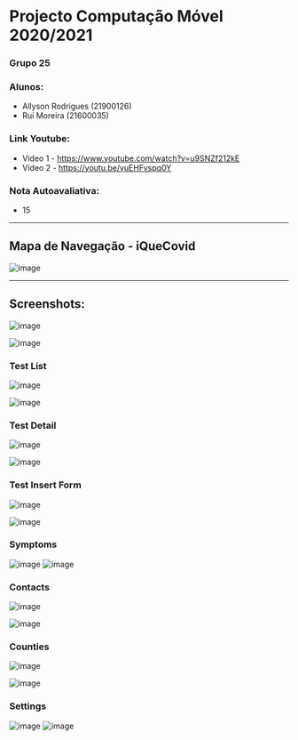 # Projecto Computação Móvel 2020/2021
### Grupo 25
### Alunos:
* Allyson Rodrigues (21900126)
* Rui Moreira (21600035)
### Link Youtube:
* Video 1 - https://www.youtube.com/watch?v=u9SNZf212kE 
* Vídeo 2 - https://youtu.be/yuEHFvspq0Y
### Nota Autoavaliativa:
* 15 
 
--------

## Mapa de Navegação - iQueCovid

![image](https://user-images.githubusercontent.com/59263912/126846984-65db171e-f89a-496c-8864-5f51c7e2c488.png)


--------

## Screenshots:


![image](https://user-images.githubusercontent.com/59263912/126846635-4a28ad54-5773-4645-9346-feb8faff0db3.png)

![image](https://user-images.githubusercontent.com/59263912/126846732-2649048f-e876-40be-9bff-16fe80cac718.png)



### Test List
![image](https://user-images.githubusercontent.com/59263912/126846695-a4e5de8b-f87e-471b-85bb-8ff3b2a2201d.png)

![image](https://user-images.githubusercontent.com/59263912/126846790-cb350aa5-310d-4cbf-b978-a1be9b161b62.png)



### Test Detail 
![image](https://user-images.githubusercontent.com/59263912/126846663-555359c5-7e13-416b-a258-0282ed3cd6fa.png)

![image](https://user-images.githubusercontent.com/59263912/126846769-1e282e34-33c7-48b7-862b-2494327760df.png)




### Test Insert Form
![image](https://user-images.githubusercontent.com/59263912/126846687-a1ec3315-4f91-4040-b336-8cd39c56173c.png)

![image](https://user-images.githubusercontent.com/59263912/126846778-71431c98-0758-4f14-bc03-c89fd99ce70c.png)



### Symptoms

![image](https://user-images.githubusercontent.com/59263912/126846653-cdb6e5ef-d005-41a9-bd3a-72db2934f2fd.png)
![image](https://user-images.githubusercontent.com/59263912/126846745-0c707795-bbe3-43eb-a498-34a827c7313b.png)


### Contacts
![image](https://user-images.githubusercontent.com/59263912/126846609-4a132f2f-a570-4766-a9f3-b2affa8ecef9.png)

![image](https://user-images.githubusercontent.com/59263912/126846708-100b6c84-df5a-4ee1-aede-f81bce65a374.png)



### Counties

![image](https://user-images.githubusercontent.com/59263912/126846633-16988030-97e7-4dc0-bff7-b8e82334ade4.png)

![image](https://user-images.githubusercontent.com/59263912/126846721-ebaee7dd-4aa5-449d-9c01-ec0d973e485a.png)


### Settings
![image](https://user-images.githubusercontent.com/59263912/126846643-ec9a9608-21ab-43ad-b6e8-9df0ac289995.png)
![image](https://user-images.githubusercontent.com/59263912/126846739-48caddd1-9cce-47db-b014-30809a247086.png)


